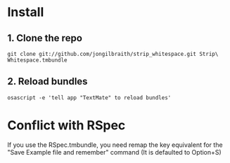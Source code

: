 # Install

## 1. Clone the repo
    
    git clone git://github.com/jongilbraith/strip_whitespace.git Strip\ Whitespace.tmbundle

## 2. Reload bundles

    osascript -e 'tell app "TextMate" to reload bundles'

# Conflict with RSpec

If you use the RSpec.tmbundle, you need remap the key equivalent for the 
"Save Example file and remember" command (It is defaulted to Option+S)
